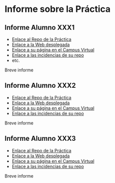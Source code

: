 # Informe sobre la Práctica


## Informe Alumno XXX1

* [Enlace al Repo de la Práctica](http://...)
* [Enlace a la Web desplegada](...)
* [Enlace a su página en el Campus Virtual](...)
* [Enlace a las incidencias de su repo](...)
* etc.

Breve informe

## Informe Alumno XXX2

* [Enlace al Repo de la Práctica](http://...)
* [Enlace a la Web desplegada](...)
* [Enlace a su página en el Campus Virtual](...)
* [Enlace a las incidencias de su repo](...)

Breve informe

## Informe Alumno XXX3

* [Enlace al Repo de la Práctica](http://...)
* [Enlace a la Web desplegada](...)
* [Enlace a su página en el Campus Virtual](...)
* [Enlace a las incidencias de su repo](...)

Breve informe
